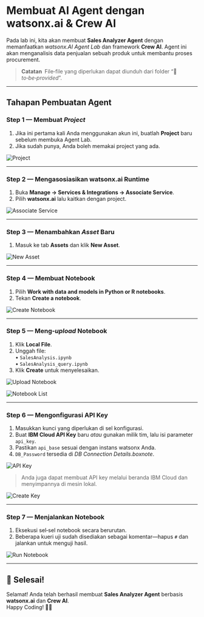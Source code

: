 # Membuat AI Agent dengan **watsonx.ai** & **Crew AI**

Pada lab ini, kita akan membuat **Sales Analyzer Agent** dengan memanfaatkan *watsonx.AI Agent Lab* dan framework **Crew AI**. Agent ini akan menganalisis data penjualan sebuah produk untuk membantu proses procurement.

> **Catatan** File‐file yang diperlukan dapat diunduh dari folder “📂 *to‑be‑provided*”.

---

## Tahapan Pembuatan Agent

### Step 1 — Membuat *Project*
1. Jika ini pertama kali Anda menggunakan akun ini, buatlah **Project** baru sebelum membuka Agent Lab. 
2. Jika sudah punya, Anda boleh memakai project yang ada.

![Project](https://github.com/user-attachments/assets/1282049d-f55e-47f6-9ff9-e176dd3e4af8)

---

### Step 2 — Mengasosiasikan watsonx.ai Runtime
1. Buka **Manage → Services & Integrations → Associate Service**.
2. Pilih **watsonx.ai** lalu kaitkan dengan project.

![Associate Service](https://github.com/user-attachments/assets/3e22c81c-288c-445c-a5c8-6cffb5976012)

---

### Step 3 — Menambahkan *Asset* Baru
1. Masuk ke tab **Assets** dan klik **New Asset**.

![New Asset](https://github.com/user-attachments/assets/dda99a0c-7240-40e7-a747-428d6bc2d06b)

---

### Step 4 — Membuat Notebook
1. Pilih **Work with data and models in Python or R notebooks**.
2. Tekan **Create a notebook**.

![Create Notebook](https://github.com/user-attachments/assets/a921bad3-bfa5-4f4a-8b92-785f1a1c859a)

---

### Step 5 — Meng‑*upload* Notebook
1. Klik **Local File**.
2. Unggah file:  
   • `SalesAnalysis.ipynb`  
   • `SalesAnalysis_query.ipynb`
3. Klik **Create** untuk menyelesaikan.

![Upload Notebook](https://github.com/user-attachments/assets/99702f15-60bb-451e-9553-02ce43629a34)

![Notebook List](https://github.com/user-attachments/assets/1fd1dd77-c63d-4e54-9199-f60c115f8ef7)

---

### Step 6 — Mengonfigurasi API Key
1. Masukkan kunci yang diperlukan di sel konfigurasi.
2. Buat **IBM Cloud API Key** baru *atau* gunakan milik tim, lalu isi parameter `api_key`.
3. Pastikan `api_base` sesuai dengan instans watsonx Anda.
4. `DB_Password` tersedia di *DB Connection Details.boxnote*.

![API Key](https://github.com/user-attachments/assets/bc611d4d-18ea-4d1f-bf0b-5997581d987e)

> Anda juga dapat membuat API key melalui beranda IBM Cloud dan menyimpannya di mesin lokal.

![Create Key](https://github.com/user-attachments/assets/9d1f90ef-4da0-493b-bcca-07887e609c56)

---

### Step 7 — Menjalankan Notebook
1. Eksekusi sel‐sel notebook secara berurutan.
2. Beberapa kueri uji sudah disediakan sebagai komentar—hapus `#` dan jalankan untuk menguji hasil.

![Run Notebook](https://github.com/user-attachments/assets/7a5fedd0-7f73-40db-a5eb-4cfdcb92bdce)

---

## 🎉 Selesai!
Selamat! Anda telah berhasil membuat **Sales Analyzer Agent** berbasis **watsonx.ai** dan **Crew AI**.  
Happy Coding! 🚀🎯
